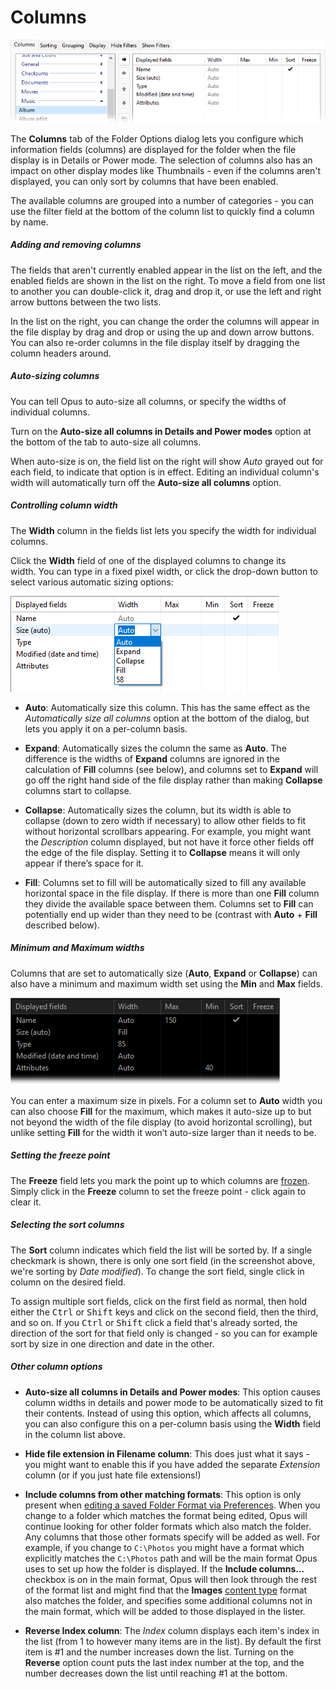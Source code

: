 # Columns

![](/Manual/images/media/13/folder_format_columns.png)

The **Columns** tab of the Folder Options dialog lets you configure which information fields (columns) are displayed for the folder when the file display is in Details or Power mode. The selection of columns also has an impact on other display modes like Thumbnails - even if the columns aren't displayed, you can only sort by columns that have been enabled.

The available columns are grouped into a number of categories - you can use the filter field at the bottom of the column list to quickly find a column by name.

##### Adding and removing columns

The fields that aren't currently enabled appear in the list on the left, and the enabled fields are shown in the list on the right. To move a field from one list to another you can double-click it, drag and drop it, or use the left and right arrow buttons between the two lists.

In the list on the right, you can change the order the columns will appear in the file display by drag and drop or using the up and down arrow buttons. You can also re-order columns in the file display itself by dragging the column headers around.

##### Auto-sizing columns

You can tell Opus to auto-size all columns, or specify the widths of individual columns.

Turn on the **Auto-size all columns in Details and Power modes** option at the bottom of the tab to auto-size all columns.

When auto-size is on, the field list on the right will show *Auto* grayed out for each field, to indicate that option is in effect. Editing an individual column's width will automatically turn off the **Auto-size all columns** option.

##### Controlling column width

The **Width** column in the fields list lets you specify the width for individual columns. 

Click the **Width** field of one of the displayed columns to change its width. You can type in a fixed pixel width, or click the drop-down button to select various automatic sizing options:

![](/Manual/images/media/13/folder_format_width.png)

- **Auto**: Automatically size this column. This has the same effect as the *Automatically size all columns* option at the bottom of the dialog, but lets you apply it on a per-column basis.

- **Expand**: Automatically sizes the column the same as **Auto**. The difference is the widths of **Expand** columns are ignored in the calculation of **Fill** columns (see below), and columns set to **Expand** will go off the right hand side of the file display rather than making **Collapse** columns start to collapse.

- **Collapse**: Automatically sizes the column, but its width is able to collapse (down to zero width if necessary) to allow other fields to fit without horizontal scrollbars appearing. For example, you might want the *Description* column displayed, but not have it force other fields off the edge of the file display. Setting it to **Collapse** means it will only appear if there’s space for it.

- **Fill**: Columns set to fill will be automatically sized to fill any available horizontal space in the file display. If there is more than one **Fill** column they divide the available space between them. Columns set to **Fill** can potentially end up wider than they need to be (contrast with **Auto** + **Fill** described below).

##### Minimum and Maximum widths

Columns that are set to automatically size (**Auto**, **Expand** or **Collapse**) can also have a minimum and maximum width set using the **Min** and **Max** fields.

![](/Manual/images/media/13/folder_format_width_set.png)

You can enter a maximum size in pixels. For a column set to **Auto** width you can also choose **Fill** for the maximum, which makes it auto-size up to but not beyond the width of the file display (to avoid horizontal scrolling), but unlike setting **Fill** for the width it won’t auto-size larger than it needs to be.

##### Setting the freeze point

The **Freeze** field lets you mark the point up to which columns are [frozen](/Manual/basic_concepts/folder_options/folder_options_dialog/columns/frozen_columns.md). Simply click in the **Freeze** column to set the freeze point - click again to clear it.

##### Selecting the sort columns

The **Sort** column indicates which field the list will be sorted by. If a single checkmark is shown, there is only one sort field (in the screenshot above, we're sorting by *Date modified*). To change the sort field, single click in column on the desired field.

To assign multiple sort fields, click on the first field as normal, then hold either the <kbd>Ctrl</kbd> or <kbd>Shift</kbd> keys and click on the second field, then the third, and so on. If you <kbd>Ctrl</kbd> or <kbd>Shift</kbd> click a field that's already sorted, the direction of the sort for that field only is changed - so you can for example sort by size in one direction and date in the other.

##### Other column options

- **Auto-size all columns in Details and Power modes**: This option causes column widths in details and power mode to be automatically sized to fit their contents. Instead of using this option, which affects all columns, you can also configure this on a per-column basis using the **Width** field in the column list above.
- **Hide file extension in Filename column**: This does just what it says - you might want to enable this if you have added the separate *Extension* column (or if you just hate file extensions!)
- **Include columns from other matching formats**: This option is only present when [editing a saved Folder Format via Preferences](/Manual/preferences/preferences_categories/folders/folder_formats/RAEDME.md). When you change to a folder which matches the format being edited, Opus will continue looking for other folder formats which also match the folder. Any columns that those other formats specify will be added as well.
  For example, if you change to `C:\Photos` you might have a format which explicitly matches the `C:\Photos` path and will be the main format Opus uses to set up how the folder is displayed. If the **Include columns...** checkbox is on in the main format, Opus will then look through the rest of the format list and might find that the **Images** [content type](../content_types.md) format also matches the folder, and specifies some additional columns not in the main format, which will be added to those displayed in the lister. 

- **Reverse Index column**: The *Index* column displays each item's index in the list (from 1 to however many items are in the list). By default the first item is \#1 and the number increases down the list. Turning on the **Reverse** option count puts the last index number at the top, and the number decreases down the list until reaching \#1 at the bottom.
